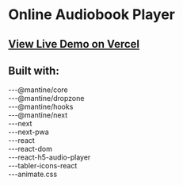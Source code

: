 # Online Audiobook Player

## [View Live Demo on Vercel](https://oap.vercel.app)

## Built with:

---@mantine/core\
---@mantine/dropzone\
---@mantine/hooks\
---@mantine/next\
---next\
---next-pwa\
---react\
---react-dom\
---react-h5-audio-player\
---tabler-icons-react\
---animate.css
